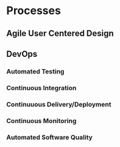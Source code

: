 # Processes

## Agile User Centered Design

## DevOps

### Automated Testing

### Continuous Integration

### Continuuous Delivery/Deployment

### Continuous Monitoring

### Automated Software Quality
